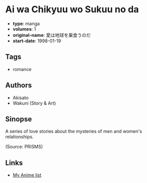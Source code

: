# Ai wa Chikyuu wo Sukuu no da

-   **type**: manga
-   **volumes**: 1
-   **original-name**: 愛は地球を巣食うのだ
-   **start-date**: 1998-01-19

## Tags

-   romance

## Authors

-   Akisato
-   Wakuni (Story & Art)

## Sinopse

A series of love stories about the mysteries of men and women's relationships.

(Source: PRISMS)

## Links

-   [My Anime list](https://myanimelist.net/manga/94751/Ai_wa_Chikyuu_wo_Sukuu_no_da)
